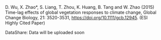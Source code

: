 D. Wu, X. Zhao*, S. Liang, T. Zhou, K. Huang, B. Tang and W. Zhao (2015) Time-lag effects of global vegetation responses to climate change, Global Change Biology, 21: 3520-3531, https://doi.org/10.1111/gcb.12945. (ESI Highly Cited Paper)

DataShare: Data will be uploaded soon
